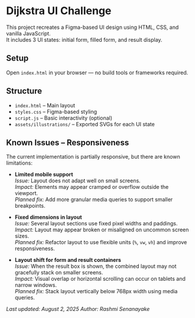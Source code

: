 # Dijkstra UI Challenge

This project recreates a Figma-based UI design using HTML, CSS, and vanilla JavaScript.  
It includes 3 UI states: initial form, filled form, and result display.

## Setup

Open `index.html` in your browser — no build tools or frameworks required.

## Structure

- `index.html` – Main layout
- `styles.css` – Figma-based styling
- `script.js` – Basic interactivity (optional)
- `assets/illustrations/` – Exported SVGs for each UI state


## Known Issues – Responsiveness

The current implementation is partially responsive, but there are known limitations:

- **Limited mobile support**  
  *Issue:* Layout does not adapt well on small screens.  
  *Impact:* Elements may appear cramped or overflow outside the viewport.  
  *Planned fix:* Add more granular media queries to support smaller breakpoints.

- **Fixed dimensions in layout**  
  *Issue:* Several layout sections use fixed pixel widths and paddings.  
  *Impact:* Layout may appear broken or misaligned on uncommon screen sizes.  
  *Planned fix:* Refactor layout to use flexible units (`%`, `vw`, `vh`) and improve responsiveness.

- **Layout shift for form and result containers**  
  *Issue:* When the result box is shown, the combined layout may not gracefully stack on smaller screens.  
  *Impact:* Visual overlap or horizontal scrolling can occur on tablets and narrow windows.  
  *Planned fix:* Stack layout vertically below 768px width using media queries.

_Last updated: August 2, 2025_
_Author: Rashmi Senanayake_
